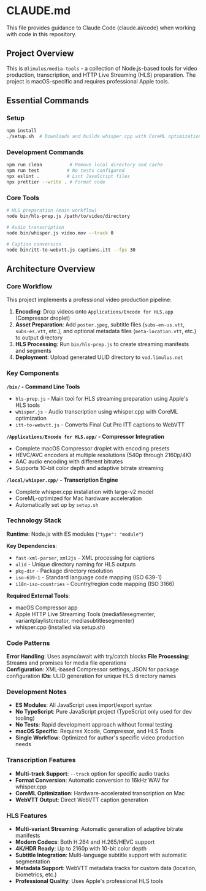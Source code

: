# CLAUDE.md

This file provides guidance to Claude Code (claude.ai/code) when working with code in this repository.

## Project Overview

This is `@limulus/media-tools` - a collection of Node.js-based tools for video production, transcription, and HTTP Live Streaming (HLS) preparation. The project is macOS-specific and requires professional Apple tools.

## Essential Commands

### Setup
```bash
npm install
./setup.sh  # Downloads and builds whisper.cpp with CoreML optimization
```

### Development Commands
```bash
npm run clean          # Remove local directory and cache
npm run test          # No tests configured
npx eslint .          # Lint JavaScript files  
npx prettier --write . # Format code
```

### Core Tools
```bash
# HLS preparation (main workflow)
node bin/hls-prep.js /path/to/video/directory

# Audio transcription 
node bin/whisper.js video.mov --track 0

# Caption conversion
node bin/itt-to-webvtt.js captions.itt --fps 30
```

## Architecture Overview

### Core Workflow
This project implements a professional video production pipeline:

1. **Encoding**: Drop videos onto `Applications/Encode for HLS.app` (Compressor droplet)
2. **Asset Preparation**: Add `poster.jpeg`, subtitle files (`subs-en-us.vtt`, `subs-es.vtt`, etc.), and optional metadata files (`meta-location.vtt`, etc.) to output directory
3. **HLS Processing**: Run `bin/hls-prep.js` to create streaming manifests and segments
4. **Deployment**: Upload generated ULID directory to `vod.limulus.net`

### Key Components

**`/bin/` - Command Line Tools**
- `hls-prep.js` - Main tool for HLS streaming preparation using Apple's HLS tools
- `whisper.js` - Audio transcription using whisper.cpp with CoreML optimization
- `itt-to-webvtt.js` - Converts Final Cut Pro ITT captions to WebVTT

**`/Applications/Encode for HLS.app/` - Compressor Integration**
- Complete macOS Compressor droplet with encoding presets
- HEVC/AVC encoders at multiple resolutions (540p through 2160p/4K)
- AAC audio encoding with different bitrates
- Supports 10-bit color depth and adaptive bitrate streaming

**`/local/whisper.cpp/` - Transcription Engine**
- Complete whisper.cpp installation with large-v2 model
- CoreML-optimized for Mac hardware acceleration
- Automatically set up by `setup.sh`

### Technology Stack

**Runtime**: Node.js with ES modules (`"type": "module"`)

**Key Dependencies**:
- `fast-xml-parser`, `xml2js` - XML processing for captions
- `ulid` - Unique directory naming for HLS outputs
- `pkg-dir` - Package directory resolution
- `iso-639-1` - Standard language code mapping (ISO 639-1)
- `i18n-iso-countries` - Country/region code mapping (ISO 3166)

**Required External Tools**:
- macOS Compressor app
- Apple HTTP Live Streaming Tools (mediafilesegmenter, variantplaylistcreator, mediasubtitlesegmenter)
- whisper.cpp (installed via setup.sh)

### Code Patterns

**Error Handling**: Uses async/await with try/catch blocks
**File Processing**: Streams and promises for media file operations  
**Configuration**: XML-based Compressor settings, JSON for package configuration
**IDs**: ULID generation for unique HLS directory names

### Development Notes

- **ES Modules**: All JavaScript uses import/export syntax
- **No TypeScript**: Pure JavaScript project (TypeScript only used for dev tooling)
- **No Tests**: Rapid development approach without formal testing
- **macOS Specific**: Requires Xcode, Compressor, and HLS Tools
- **Single Workflow**: Optimized for author's specific video production needs

### Transcription Features

- **Multi-track Support**: `--track` option for specific audio tracks
- **Format Conversion**: Automatic conversion to 16kHz WAV for whisper.cpp
- **CoreML Optimization**: Hardware-accelerated transcription on Mac
- **WebVTT Output**: Direct WebVTT caption generation

### HLS Features

- **Multi-variant Streaming**: Automatic generation of adaptive bitrate manifests
- **Modern Codecs**: Both H.264 and H.265/HEVC support
- **4K/HDR Ready**: Up to 2160p with 10-bit color depth
- **Subtitle Integration**: Multi-language subtitle support with automatic segmentation
- **Metadata Support**: WebVTT metadata tracks for custom data (location, biometrics, etc.)
- **Professional Quality**: Uses Apple's professional HLS tools